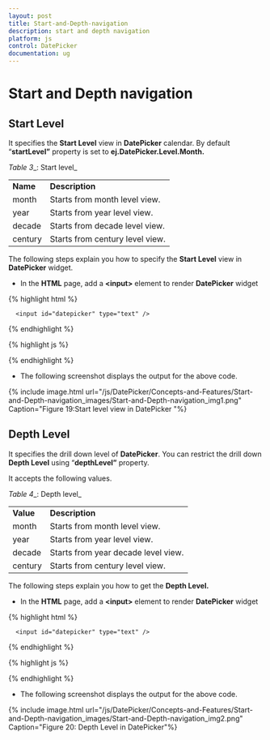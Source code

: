 ```yaml
---
layout: post
title: Start-and-Depth-navigation
description: start and depth navigation
platform: js
control: DatePicker
documentation: ug
---
```


# Start and Depth navigation

## Start Level

It specifies the **Start Level** view in **DatePicker** calendar. By default “**startLevel”** property is set to **ej.DatePicker.Level.Month.**

_Table_ _3__: Start level_

<table>
<tr>
<td>
<b>Name </b></td><td>
<b>Description</b></td></tr>
<tr>
<td>
month</td><td>
Starts from month level view.</td></tr>
<tr>
<td>
year</td><td>
Starts from year level view.</td></tr>
<tr>
<td>
decade</td><td>
Starts from decade level view.</td></tr>
<tr>
<td>
century</td><td>
Starts from century level view.</td></tr>
</table>


The following steps explain you how to specify the **Start Level** view in **DatePicker** widget.

* In the **HTML** page, add a **&lt;input&gt;** element to render **DatePicker** widget

{% highlight html %}

      <input id="datepicker" type="text" />
      
  {% endhighlight %}
  
  {% highlight js %}

<script type="text/javascript">
  // Add the code to specify the Start Level view in DatePicker widget
        $(function () {
            // declaration
            $("#datepicker").ejDatePicker({
                startLevel: ej.DatePicker.Level.Century
            });
        });

    </script>

  {% endhighlight %}

* The following screenshot displays the output for the above code.

{% include image.html url="/js/DatePicker/Concepts-and-Features/Start-and-Depth-navigation_images/Start-and-Depth-navigation_img1.png" Caption="Figure 19:Start level view in DatePicker               "%}

## Depth Level

It specifies the drill down level of **DatePicker**. You can restrict the drill down **Depth Level** using “**depthLevel”** property. 

It accepts the following values. 

_Table_ _4__: Depth level_

<table>
<tr>
<td>
<b>Value</b></td><td>
<b>Description</b></td></tr>
<tr>
<td>
month</td><td>
Starts from month level view.</td></tr>
<tr>
<td>
year</td><td>
Starts from year level view.</td></tr>
<tr>
<td>
decade</td><td>
Starts from year decade level view.</td></tr>
<tr>
<td>
century</td><td>
Starts from century level view. </td></tr>
</table>


The following steps explain you how to get the **Depth Level.**

* In the **HTML** page, add a **&lt;input&gt;** element to render **DatePicker** widget

{% highlight html %}

      <input id="datepicker" type="text" />
      
  {% endhighlight %}
  
  {% highlight js %}

<script type="text/javascript">
  // Add the code to render the Depth Level
        $(function () {
            // declaration
            $("#datepicker").ejDatePicker({
            startLevel:ej.DatePicker.Level.Century,
             depthLevel: ej.DatePicker.Level.Year
            });
        });
  </script>

  {% endhighlight %}


* The following screenshot displays the output for the above code.

{% include image.html url="/js/DatePicker/Concepts-and-Features/Start-and-Depth-navigation_images/Start-and-Depth-navigation_img2.png" Caption="Figure 20: Depth Level in DatePicker"%}

